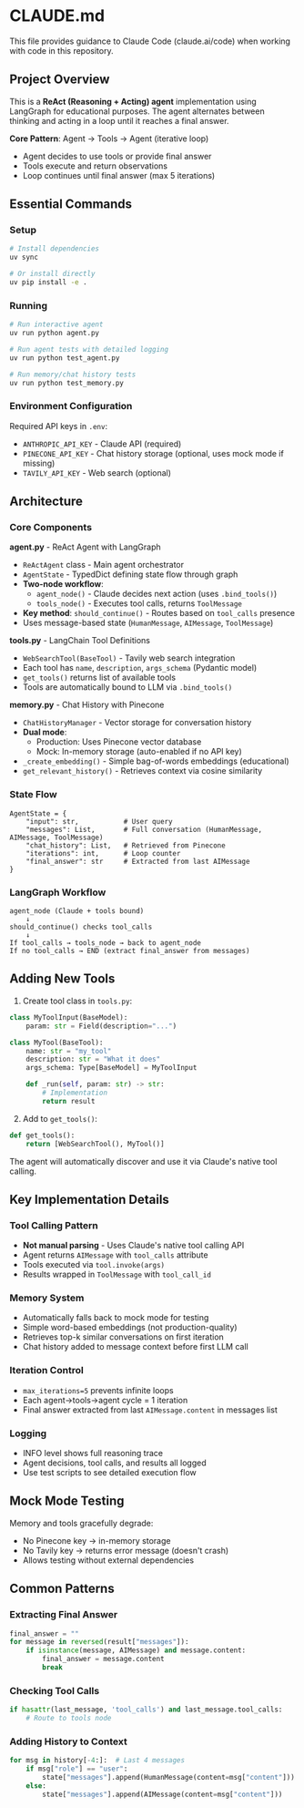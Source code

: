 # CLAUDE.md

This file provides guidance to Claude Code (claude.ai/code) when working with code in this repository.

## Project Overview

This is a **ReAct (Reasoning + Acting) agent** implementation using LangGraph for educational purposes. The agent alternates between thinking and acting in a loop until it reaches a final answer.

**Core Pattern**: Agent → Tools → Agent (iterative loop)
- Agent decides to use tools or provide final answer
- Tools execute and return observations
- Loop continues until final answer (max 5 iterations)

## Essential Commands

### Setup
```bash
# Install dependencies
uv sync

# Or install directly
uv pip install -e .
```

### Running
```bash
# Run interactive agent
uv run python agent.py

# Run agent tests with detailed logging
uv run python test_agent.py

# Run memory/chat history tests
uv run python test_memory.py
```

### Environment Configuration
Required API keys in `.env`:
- `ANTHROPIC_API_KEY` - Claude API (required)
- `PINECONE_API_KEY` - Chat history storage (optional, uses mock mode if missing)
- `TAVILY_API_KEY` - Web search (optional)

## Architecture

### Core Components

**agent.py** - ReAct Agent with LangGraph
- `ReActAgent` class - Main agent orchestrator
- `AgentState` - TypedDict defining state flow through graph
- **Two-node workflow**:
  - `agent_node()` - Claude decides next action (uses `.bind_tools()`)
  - `tools_node()` - Executes tool calls, returns `ToolMessage`
- **Key method**: `should_continue()` - Routes based on `tool_calls` presence
- Uses message-based state (`HumanMessage`, `AIMessage`, `ToolMessage`)

**tools.py** - LangChain Tool Definitions
- `WebSearchTool(BaseTool)` - Tavily web search integration
- Each tool has `name`, `description`, `args_schema` (Pydantic model)
- `get_tools()` returns list of available tools
- Tools are automatically bound to LLM via `.bind_tools()`

**memory.py** - Chat History with Pinecone
- `ChatHistoryManager` - Vector storage for conversation history
- **Dual mode**:
  - Production: Uses Pinecone vector database
  - Mock: In-memory storage (auto-enabled if no API key)
- `_create_embedding()` - Simple bag-of-words embeddings (educational)
- `get_relevant_history()` - Retrieves context via cosine similarity

### State Flow

```
AgentState = {
    "input": str,           # User query
    "messages": List,       # Full conversation (HumanMessage, AIMessage, ToolMessage)
    "chat_history": List,   # Retrieved from Pinecone
    "iterations": int,      # Loop counter
    "final_answer": str     # Extracted from last AIMessage
}
```

### LangGraph Workflow

```
agent_node (Claude + tools bound)
    ↓
should_continue() checks tool_calls
    ↓
If tool_calls → tools_node → back to agent_node
If no tool_calls → END (extract final_answer from messages)
```

## Adding New Tools

1. Create tool class in `tools.py`:
```python
class MyToolInput(BaseModel):
    param: str = Field(description="...")

class MyTool(BaseTool):
    name: str = "my_tool"
    description: str = "What it does"
    args_schema: Type[BaseModel] = MyToolInput

    def _run(self, param: str) -> str:
        # Implementation
        return result
```

2. Add to `get_tools()`:
```python
def get_tools():
    return [WebSearchTool(), MyTool()]
```

The agent will automatically discover and use it via Claude's native tool calling.

## Key Implementation Details

### Tool Calling Pattern
- **Not manual parsing** - Uses Claude's native tool calling API
- Agent returns `AIMessage` with `tool_calls` attribute
- Tools executed via `tool.invoke(args)`
- Results wrapped in `ToolMessage` with `tool_call_id`

### Memory System
- Automatically falls back to mock mode for testing
- Simple word-based embeddings (not production-quality)
- Retrieves top-k similar conversations on first iteration
- Chat history added to message context before first LLM call

### Iteration Control
- `max_iterations=5` prevents infinite loops
- Each agent→tools→agent cycle = 1 iteration
- Final answer extracted from last `AIMessage.content` in messages list

### Logging
- INFO level shows full reasoning trace
- Agent decisions, tool calls, and results all logged
- Use test scripts to see detailed execution flow

## Mock Mode Testing

Memory and tools gracefully degrade:
- No Pinecone key → in-memory storage
- No Tavily key → returns error message (doesn't crash)
- Allows testing without external dependencies

## Common Patterns

### Extracting Final Answer
```python
final_answer = ""
for message in reversed(result["messages"]):
    if isinstance(message, AIMessage) and message.content:
        final_answer = message.content
        break
```

### Checking Tool Calls
```python
if hasattr(last_message, 'tool_calls') and last_message.tool_calls:
    # Route to tools node
```

### Adding History to Context
```python
for msg in history[-4:]:  # Last 4 messages
    if msg["role"] == "user":
        state["messages"].append(HumanMessage(content=msg["content"]))
    else:
        state["messages"].append(AIMessage(content=msg["content"]))
```
